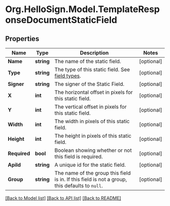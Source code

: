 # Org.HelloSign.Model.TemplateResponseDocumentStaticField

## Properties

Name | Type | Description | Notes
------------ | ------------- | ------------- | -------------
**Name** | **string** |  The name of the static field.  | [optional] 
**Type** | **string** |  The type of this static field. See [field types](/api/reference/constants/#field-types).  | [optional] 
**Signer** | **string** |  The signer of the Static Field.  | [optional] 
**X** | **int** |  The horizontal offset in pixels for this static field.  | [optional] 
**Y** | **int** |  The vertical offset in pixels for this static field.  | [optional] 
**Width** | **int** |  The width in pixels of this static field.  | [optional] 
**Height** | **int** |  The height in pixels of this static field.  | [optional] 
**Required** | **bool** |  Boolean showing whether or not this field is required.  | [optional] 
**ApiId** | **string** |  A unique id for the static field.  | [optional] 
**Group** | **string** |  The name of the group this field is in. If this field is not a group, this defaults to `null`.  | [optional] 

[[Back to Model list]](../README.md#documentation-for-models) [[Back to API list]](../README.md#documentation-for-api-endpoints) [[Back to README]](../README.md)

